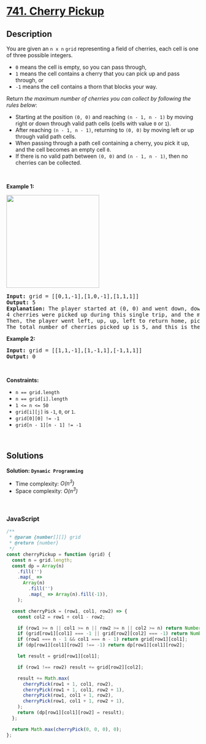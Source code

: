 # [741. Cherry Pickup](https://leetcode.com/problems/cherry-pickup)

## Description

<div class="elfjS" data-track-load="description_content"><p>You are given an <code>n x n</code> <code>grid</code> representing a field of cherries, each cell is one of three possible integers.</p>

<ul>
	<li><code>0</code> means the cell is empty, so you can pass through,</li>
	<li><code>1</code> means the cell contains a cherry that you can pick up and pass through, or</li>
	<li><code>-1</code> means the cell contains a thorn that blocks your way.</li>
</ul>

<p>Return <em>the maximum number of cherries you can collect by following the rules below</em>:</p>

<ul>
	<li>Starting at the position <code>(0, 0)</code> and reaching <code>(n - 1, n - 1)</code> by moving right or down through valid path cells (cells with value <code>0</code> or <code>1</code>).</li>
	<li>After reaching <code>(n - 1, n - 1)</code>, returning to <code>(0, 0)</code> by moving left or up through valid path cells.</li>
	<li>When passing through a path cell containing a cherry, you pick it up, and the cell becomes an empty cell <code>0</code>.</li>
	<li>If there is no valid path between <code>(0, 0)</code> and <code>(n - 1, n - 1)</code>, then no cherries can be collected.</li>
</ul>

<p>&nbsp;</p>
<p><strong class="example">Example 1:</strong></p>
<img alt="" src="https://assets.leetcode.com/uploads/2020/12/14/grid.jpg" style="width: 242px; height: 242px;">
<pre><strong>Input:</strong> grid = [[0,1,-1],[1,0,-1],[1,1,1]]
<strong>Output:</strong> 5
<strong>Explanation:</strong> The player started at (0, 0) and went down, down, right right to reach (2, 2).
4 cherries were picked up during this single trip, and the matrix becomes [[0,1,-1],[0,0,-1],[0,0,0]].
Then, the player went left, up, up, left to return home, picking up one more cherry.
The total number of cherries picked up is 5, and this is the maximum possible.
</pre>

<p><strong class="example">Example 2:</strong></p>

<pre><strong>Input:</strong> grid = [[1,1,-1],[1,-1,1],[-1,1,1]]
<strong>Output:</strong> 0
</pre>

<p>&nbsp;</p>
<p><strong>Constraints:</strong></p>

<ul>
	<li><code>n == grid.length</code></li>
	<li><code>n == grid[i].length</code></li>
	<li><code>1 &lt;= n &lt;= 50</code></li>
	<li><code>grid[i][j]</code> is <code>-1</code>, <code>0</code>, or <code>1</code>.</li>
	<li><code>grid[0][0] != -1</code></li>
	<li><code>grid[n - 1][n - 1] != -1</code></li>
</ul>
</div>

<p>&nbsp;</p>

## Solutions

**Solution: `Dynamic Programming`**

- Time complexity: <em>O(n<sup>3</sup>)</em>
- Space complexity: <em>O(n<sup>3</sup>)</em>

<p>&nbsp;</p>

### **JavaScript**

```js
/**
 * @param {number[][]} grid
 * @return {number}
 */
const cherryPickup = function (grid) {
  const n = grid.length;
  const dp = Array(n)
    .fill('')
    .map(_ =>
      Array(n)
        .fill('')
        .map(_ => Array(n).fill(-1)),
    );

  const cherryPick = (row1, col1, row2) => {
    const col2 = row1 + col1 - row2;

    if (row1 >= n || col1 >= n || row2 >= n || col2 >= n) return Number.MIN_SAFE_INTEGER;
    if (grid[row1][col1] === -1 || grid[row2][col2] === -1) return Number.MIN_SAFE_INTEGER;
    if (row1 === n - 1 && col1 === n - 1) return grid[row1][col1];
    if (dp[row1][col1][row2] !== -1) return dp[row1][col1][row2];

    let result = grid[row1][col1];

    if (row1 !== row2) result += grid[row2][col2];

    result += Math.max(
      cherryPick(row1 + 1, col1, row2),
      cherryPick(row1 + 1, col1, row2 + 1),
      cherryPick(row1, col1 + 1, row2),
      cherryPick(row1, col1 + 1, row2 + 1),
    );
    return (dp[row1][col1][row2] = result);
  };

  return Math.max(cherryPick(0, 0, 0), 0);
};
```
